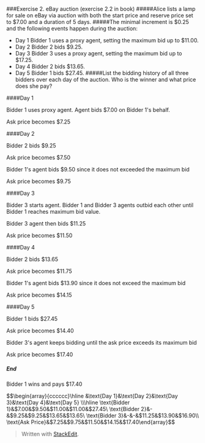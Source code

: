 ###Exercise 2. eBay auction (exercise 2.2 in book)
#####Alice lists a lamp for sale on eBay via auction with both the start price and reserve price set to $7.00 and a duration of 5 days. 
#####The minimal increment is $0.25 and the following events happen during the auction:
- Day 1 Bidder 1 uses a proxy agent, setting the maximum bid up to $11.00. 
- Day 2 Bidder 2 bids $9.25.
- Day 3 Bidder 3 uses a proxy agent, setting the maximum bid up to $17.25. 
- Day 4 Bidder 2 bids $13.65.
- Day 5 Bidder 1 bids $27.45.
#####List the bidding history of all three bidders over each day of the auction. Who is the winner and what price does she pay?

####Day 1

Bidder 1 uses proxy agent. Agent bids $7.00 on Bidder 1's behalf.

Ask price becomes $7.25

####Day 2

Bidder 2 bids $9.25

Ask price becomes $7.50

Bidder 1's agent bids $9.50 since it does not exceeded the maximum bid

Ask price becomes $9.75

####Day 3

Bidder 3 starts agent. Bidder 1 and Bidder 3 agents outbid each other until Bidder 1 reaches maximum bid value. 

Bidder 3 agent then bids $11.25

Ask price becomes $11.50

####Day 4

Bidder 2 bids $13.65

Ask price becomes $11.75

Bidder 1's agent bids $13.90 since it does not exceed the maximum bid

Ask price becomes $14.15


####Day 5

Bidder 1 bids $27.45

Ask price becomes $14.40

Bidder 3's agent keeps bidding until the ask price exceeds its maximum bid

Ask price becomes $17.40

##### End

Bidder 1 wins and pays $17.40

$$\begin{array}{cccccc}\hline
&\text{Day 1}&\text{Day 2}&\text{Day 3}&\text{Day 4}&\text{Day 5}
\\\hline
\text{Bidder 1}&$7.00&$9.50&$11.00&$11.00&$27.45\\
\text{Bidder 2}&-&$9.25&$9.25&$13.65&$13.65\\
\text{Bidder 3}&-&-&$11.25&$13.90&$16.90\\
\text{Ask Price}&$7.25&$9.75&$11.50&$14.15&$17.40\end{array}$$

> Written with [StackEdit](https://stackedit.io/).